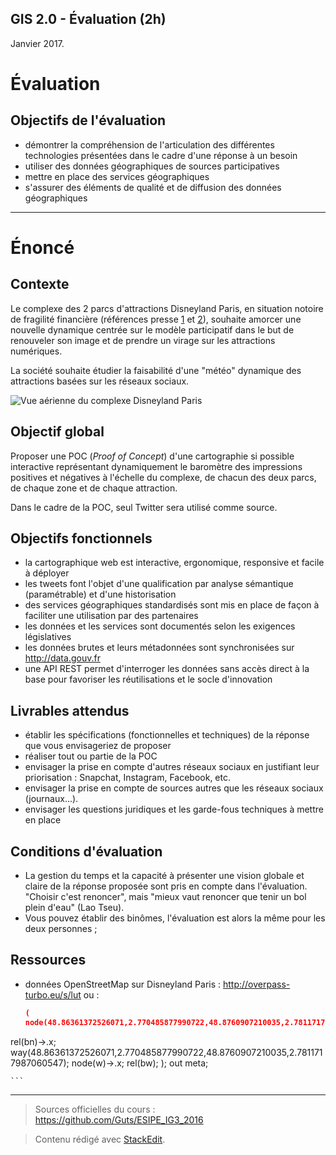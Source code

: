 GIS 2.0 - Évaluation (2h)
------------------------------
Janvier 2017.

# Évaluation

## Objectifs de l'évaluation

 - démontrer la compréhension de l'articulation des différentes technologies présentées dans le cadre d'une réponse à un besoin
 - utiliser des données géographiques de sources participatives
 - mettre en place des services géographiques
 - s'assurer des éléments de qualité et de diffusion des données géographiques

----------


# Énoncé

## Contexte

Le complexe des 2 parcs d'attractions Disneyland Paris, en situation notoire de fragilité financière (références presse [1](http://www.marianne.net/disneyland-paris-mickey-mouise-100249295.html) et [2](http://www.rtl.fr/actu/societe-faits-divers/disneyland-paris-plombe-par-les-royalties-versees-a-walt-disney-7786816558)), souhaite amorcer une nouvelle dynamique centrée sur le modèle participatif dans le but de renouveler son image et de prendre un virage sur les attractions numériques.

La société souhaite étudier la faisabilité d'une "météo" dynamique des attractions basées sur les réseaux sociaux.

![Vue aérienne du complexe Disneyland Paris](https://radiodisneyclub.fr/wp-content/uploads/2015/06/Disneyland-Paris_Plan-25-ans.png)

## Objectif global

Proposer une POC (*Proof of Concept*) d'une cartographie si possible interactive représentant dynamiquement le baromètre des impressions positives et négatives à l'échelle du complexe, de chacun des deux parcs, de chaque zone et de chaque attraction.

Dans le cadre de la POC, seul Twitter sera utilisé comme source.

## Objectifs fonctionnels

 - la cartographique web est interactive, ergonomique, responsive et facile à déployer
 - les tweets font l'objet d'une qualification par analyse sémantique (paramétrable) et d'une historisation
 - des services géographiques standardisés sont mis en place de façon à faciliter une utilisation par des partenaires
 - les données et les services sont documentés selon les exigences législatives
 - les données brutes et leurs métadonnées sont synchronisées sur http://data.gouv.fr
 - une API REST permet d'interroger les données sans accès direct à la base pour favoriser les réutilisations et le socle d'innovation

## Livrables attendus

 - établir les spécifications (fonctionnelles et techniques) de la réponse que vous envisageriez de proposer
 - réaliser tout ou partie de la POC
 - envisager la prise en compte d'autres réseaux sociaux en justifiant leur priorisation : Snapchat, Instagram, Facebook, etc.
 - envisager la prise en compte de sources autres que les réseaux sociaux (journaux...).
 - envisager les questions juridiques et les garde-fous techniques à mettre en place

## Conditions d'évaluation

 - La gestion du temps et la capacité à présenter une vision globale et claire de la réponse proposée sont pris en compte dans l'évaluation. "Choisir c'est renoncer", mais "mieux vaut renoncer que tenir un bol plein d'eau" (Lao Tseu).
 - Vous pouvez établir des binômes, l'évaluation est alors la même pour les deux personnes ;

## Ressources

 - données OpenStreetMap sur Disneyland Paris : http://overpass-turbo.eu/s/lut ou :
	
	```json
    (
	node(48.86361372526071,2.770485877990722,48.8760907210035,2.7811717987060547);
rel(bn)->.x;
way(48.86361372526071,2.770485877990722,48.8760907210035,2.7811717987060547);
  node(w)->.x;
  rel(bw);
);
out meta;

	```
________

> Sources officielles du cours : https://github.com/Guts/ESIPE_IG3_2016

> Contenu rédigé avec [StackEdit](https://stackedit.io/).
